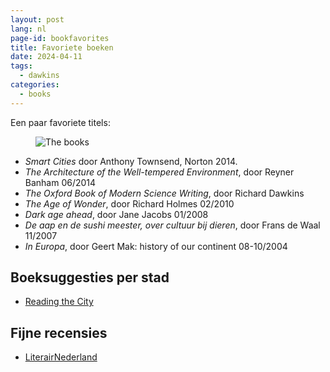 ```yaml
---
layout: post
lang: nl
page-id: bookfavorites
title: Favoriete boeken
date: 2024-04-11
tags:
  - dawkins
categories:
  - books
---
```


<!--
SPDX-FileCopyrightText: 2024 EJ Broerse

SPDX-License-Identifier: CC-BY-NC-SA-4.0
-->

Een paar favoriete titels:

<figure><img src='{{ "/assets/img/blog/20240411_favbooks.jpg" | relative_url }}' alt="The books" class='img-fluid'></figure>

- _Smart Cities_ door Anthony Townsend, Norton 2014.
- _The Architecture of the Well-tempered Environment_, door Reyner Banham 06/2014
- _The Oxford Book of Modern Science Writing_, door Richard Dawkins
- _The Age of Wonder_, door Richard Holmes 02/2010
- _Dark age ahead_, door Jane Jacobs 01/2008
- _De aap en de sushi meester, over cultuur bij dieren_, door Frans de Waal 11/2007
- _In Europa_, door Geert Mak: history of our continent 08-10/2004

## Boeksuggesties per stad

- [Reading the City](https://readingthecity.com/)

## Fijne recensies

- [LiterairNederland](https://www.literairnederland.nl)
